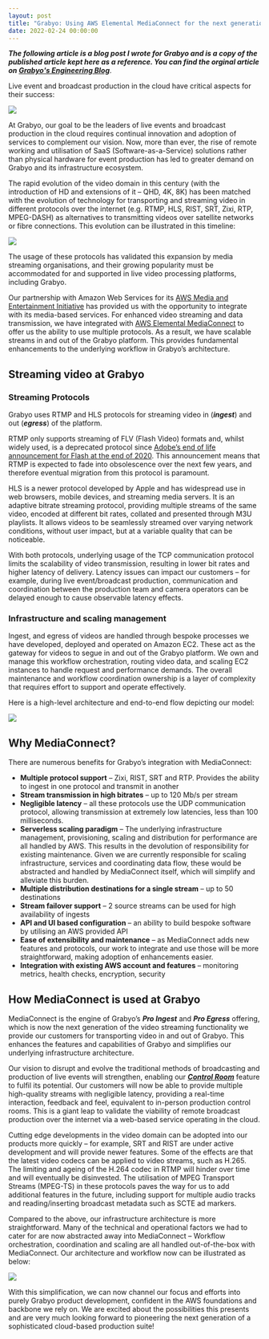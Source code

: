 ```yaml
---
layout: post
title: "Grabyo: Using AWS Elemental MediaConnect for the next generation of video streaming"
date: 2022-02-24 00:00:00
---
```


**_The following article is a blog post I wrote for Grabyo and is a copy of the published article kept here as a reference. You can find the orginal article on [Grabyo's Engineering Blog][]_**.


Live event and broadcast production in the cloud have critical aspects for their success:

![][eventBroadcastSuccessFactor]

At Grabyo, our goal to be the leaders of live events and broadcast production in the cloud requires continual innovation and adoption of services to complement our vision. Now, more than ever, the rise of remote working and utilisation of SaaS (Software-as-a-Service) solutions rather than physical hardware for event production has led to greater demand on Grabyo and its infrastructure ecosystem.

The rapid evolution of the video domain in this century (with the introduction of HD and extensions of it – QHD, 4K, 8K) has been matched with the evolution of technology for transporting and streaming video in different protocols over the internet (e.g. RTMP, HLS, RIST, SRT, Zixi, RTP, MPEG-DASH) as alternatives to transmitting videos over satellite networks or fibre connections. This evolution can be illustrated in this timeline:

![][protocolTimeline]

The usage of these protocols has validated this expansion by media streaming organisations, and their growing popularity must be accommodated for and supported in live video processing platforms, including Grabyo.

Our partnership with Amazon Web Services for its [AWS Media and Entertainment Initiative][] has provided us with the opportunity to integrate with its media-based services. For enhanced video streaming and data transmission, we have integrated with [AWS Elemental MediaConnect][] to offer us the ability to use multiple protocols. As a result, we have scalable streams in and out of the Grabyo platform. This provides fundamental enhancements to the underlying workflow in Grabyo’s architecture.


## Streaming video at Grabyo ##

### Streaming Protocols ###

Grabyo uses RTMP and HLS protocols for streaming video in (**_ingest_**) and out (**_egress_**) of the platform.

RTMP only supports streaming of FLV (Flash Video) formats and, whilst widely used, is a deprecated protocol since [Adobe’s end of life announcement for Flash at the end of 2020][]. This announcement means that RTMP is expected to fade into obsolescence over the next few years, and therefore eventual migration from this protocol is paramount.

HLS is a newer protocol developed by Apple and has widespread use in web browsers, mobile devices, and streaming media servers. It is an adaptive bitrate streaming protocol, providing multiple streams of the same video, encoded at different bit rates, collated and presented through M3U playlists. It allows videos to be seamlessly streamed over varying network conditions, without user impact, but at a variable quality that can be noticeable.

With both protocols, underlying usage of the TCP communication protocol limits the scalability of video transmission, resulting in lower bit rates and higher latency of delivery. Latency issues can impact our customers – for example, during live event/broadcast production, communication and coordination between the production team and camera operators can be delayed enough to cause observable latency effects.

### Infrastructure and scaling management ###

Ingest, and egress of videos are handled through bespoke processes we have developed, deployed and operated on Amazon EC2. These act as the gateway for videos to segue in and out of the Grabyo platform. We own and manage this workflow orchestration, routing video data, and scaling EC2 instances to handle request and performance demands. The overall maintenance and workflow coordination ownership is a layer of complexity that requires effort to support and operate effectively.

Here is a high-level architecture and end-to-end flow depicting our model:

![][grabyoIngestEgress]


## Why MediaConnect? ##

There are numerous benefits for Grabyo’s integration with MediaConnect:

- **Multiple protocol support** – Zixi, RIST, SRT and RTP. Provides the ability to ingest in one protocol and transmit in another  
- **Stream transmission in high bitrates** – up to 120 Mb/s per stream  
- **Negligible latency** – all these protocols use the UDP communication protocol, allowing transmission at extremely low latencies, less than 100 milliseconds.  
- **Serverless scaling paradigm** – The underlying infrastructure management, provisioning, scaling and distribution for performance are all handled by AWS. This results in the devolution of responsibility for existing maintenance. Given we are currently responsible for scaling infrastructure, services and coordinating data flow, these would be abstracted and handled by MediaConnect itself, which will simplify and alleviate this burden.  
- **Multiple distribution destinations for a single stream** – up to 50 destinations  
- **Stream failover support** – 2 source streams can be used for high availability of ingests  
- **API and UI based configuration** – an ability to build bespoke software by utilising an AWS provided API  
- **Ease of extensibility and maintenance** – as MediaConnect adds new features and protocols, our work to integrate and use those will be more straightforward, making adoption of enhancements easier.  
- **Integration with existing AWS account and features** – monitoring metrics, health checks, encryption, security  


## How MediaConnect is used at Grabyo ##

MediaConnect is the engine of Grabyo’s **_Pro Ingest_** and **_Pro Egress_** offering, which is now the next generation of the video streaming functionality we provide our customers for transporting video in and out of Grabyo. This enhances the features and capabilities of Grabyo and simplifies our underlying infrastructure architecture.

Our vision to disrupt and evolve the traditional methods of broadcasting and production of live events will strengthen, enabling our **_[Control Room][]_** feature to fulfil its potential. Our customers will now be able to provide multiple high-quality streams with negligible latency, providing a real-time interaction, feedback and feel, equivalent to in-person production control rooms. This is a giant leap to validate the viability of remote broadcast production over the internet via a web-based service operating in the cloud.

Cutting edge developments in the video domain can be adopted into our products more quickly – for example, SRT and RIST are under active development and will provide newer features. Some of the effects are that the latest video codecs can be applied to video streams, such as H.265. The limiting and ageing of the H.264 codec in RTMP will hinder over time and will eventually be disinvested. The utilisation of MPEG Transport Streams (MPEG-TS) in these protocols paves the way for us to add additional features in the future, including support for multiple audio tracks and reading/inserting broadcast metadata such as SCTE ad markers.

Compared to the above, our infrastructure architecture is more straightforward. Many of the technical and operational factors we had to cater for are now abstracted away into MediaConnect – Workflow orchestration, coordination and scaling are all handled out-of-the-box with MediaConnect. Our architecture and workflow now can be illustrated as below:

![][grabyoIngestEgressMediaConnect]

With this simplification, we can now channel our focus and efforts into purely Grabyo product development, confident in the AWS foundations and backbone we rely on. We are excited about the possibilities this presents and are very much looking forward to pioneering the next generation of a sophisticated cloud-based production suite!

[Grabyo's Engineering Blog]: https://about.grabyo.com/us/next-gen-video-streaming-aws/
[eventBroadcastSuccessFactor]: /images/event-broadcast-production-cloud.png
[protocolTimeline]: /images/protocol-timeline.png
[AWS Media and Entertainment Initiative]: https://about.grabyo.com/us/aws-grabyo/
[AWS Elemental MediaConnect]: https://aws.amazon.com/mediaconnect/
[Adobe’s end of life announcement for Flash at the end of 2020]: https://blog.adobe.com/en/publish/2017/07/25/adobe-flash-update.html
[grabyoIngestEgress]: /images/grabyo-ingest-egress-infrastructure.png
[Control Room]: https://about.grabyo.com/us/grabyo-producer/control-room/
[grabyoIngestEgressMediaConnect]: /images/grabyo-ingest-egress-mediaconnect-infrastructure.png